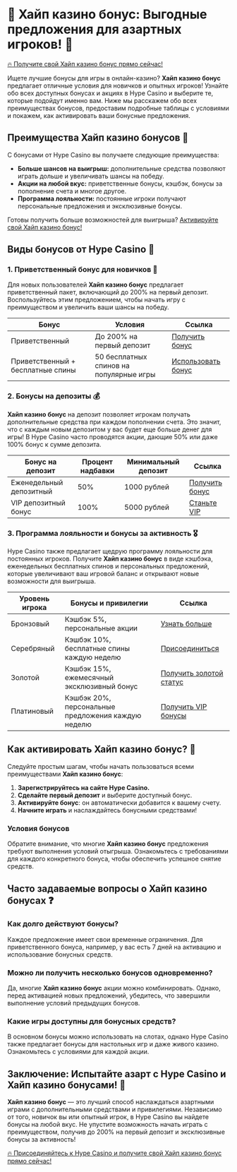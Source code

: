 # 🎉 Хайп казино бонус: Выгодные предложения для азартных игроков! 🎰

[🔥 Получите свой Хайп казино бонус прямо сейчас!](https://hypekaz.com/dc2f44ad0)

Ищете лучшие бонусы для игры в онлайн-казино? **Хайп казино бонус** предлагает отличные условия для новичков и опытных игроков! Узнайте обо всех доступных бонусах и акциях в Hype Casino и выберите те, которые подойдут именно вам. Ниже мы расскажем обо всех преимуществах бонусов, предоставим подробные таблицы с условиями и покажем, как активировать ваши бонусные предложения.

## Преимущества Хайп казино бонусов 🌟

С бонусами от Hype Casino вы получаете следующие преимущества:

- **Больше шансов на выигрыш:** дополнительные средства позволяют играть дольше и увеличивать шансы на победу.
- **Акции на любой вкус:** приветственные бонусы, кэшбэк, бонусы за пополнение счета и многое другое.
- **Программа лояльности:** постоянные игроки получают персональные предложения и эксклюзивные бонусы.

Готовы получить больше возможностей для выигрыша? [Активируйте свой Хайп казино бонус!](https://hypekaz.com/dc2f44ad0)

## Виды бонусов от Hype Casino 🎁

### 1. Приветственный бонус для новичков 🎉

Для новых пользователей **Хайп казино бонус** предлагает приветственный пакет, включающий до 200% на первый депозит. Воспользуйтесь этим предложением, чтобы начать игру с преимуществом и увеличить ваши шансы на победу.

| Бонус            | Условия                               | Ссылка                                                            |
|------------------|---------------------------------------|-------------------------------------------------------------------|
| Приветственный   | До 200% на первый депозит              | [Получить бонус](https://hypekaz.com/dc2f44ad0)                   |
| Приветственный + бесплатные спины | 50 бесплатных спинов на популярные игры | [Использовать бонус](https://hypekaz.com/dc2f44ad0)               |

### 2. Бонусы на депозиты 💰

**Хайп казино бонус** на депозит позволяет игрокам получать дополнительные средства при каждом пополнении счета. Это значит, что с каждым новым депозитом у вас будет еще больше денег для игры! В Hype Casino часто проводятся акции, дающие 50% или даже 100% бонус к сумме депозита.

| Бонус на депозит        | Процент надбавки | Минимальный депозит  | Ссылка                                                                   |
|-------------------------|------------------|----------------------|--------------------------------------------------------------------------|
| Еженедельный депозитный | 50%              | 1000 рублей          | [Получить бонус](https://hypekaz.com/dc2f44ad0)                          |
| VIP депозитный бонус    | 100%             | 5000 рублей          | [Станьте VIP](https://hypekaz.com/dc2f44ad0)                             |

### 3. Программа лояльности и бонусы за активность 🎖️

Hype Casino также предлагает щедрую программу лояльности для постоянных игроков. Получите **Хайп казино бонус** в виде кэшбэка, еженедельных бесплатных спинов и персональных предложений, которые увеличивают ваш игровой баланс и открывают новые возможности для выигрыша.

| Уровень игрока     | Бонусы и привилегии                                   | Ссылка                                                             |
|--------------------|-------------------------------------------------------|--------------------------------------------------------------------|
| Бронзовый          | Кэшбэк 5%, персональные акции                         | [Узнать больше](https://hypekaz.com/dc2f44ad0)                     |
| Серебряный         | Кэшбэк 10%, бесплатные спины каждую неделю            | [Присоединиться](https://hypekaz.com/dc2f44ad0)                    |
| Золотой            | Кэшбэк 15%, ежемесячный эксклюзивный бонус            | [Получить золотой статус](https://hypekaz.com/dc2f44ad0)           |
| Платиновый         | Кэшбэк 20%, персональные предложения каждую неделю    | [Получить VIP бонусы](https://hypekaz.com/dc2f44ad0)               |

## Как активировать Хайп казино бонус? 🔑

Следуйте простым шагам, чтобы начать пользоваться всеми преимуществами **Хайп казино бонус**:

1. **Зарегистрируйтесь на сайте Hype Casino.**
2. **Сделайте первый депозит** и выберите доступный бонус.
3. **Активируйте бонус**: он автоматически добавится к вашему счету.
4. **Начните играть** и наслаждайтесь бонусными средствами!

### Условия бонусов

Обратите внимание, что многие **Хайп казино бонус** предложения требуют выполнения условий отыгрыша. Ознакомьтесь с требованиями для каждого конкретного бонуса, чтобы обеспечить успешное снятие средств.

## Часто задаваемые вопросы о Хайп казино бонусах ❓

### Как долго действуют бонусы?

Каждое предложение имеет свои временные ограничения. Для приветственного бонуса, например, у вас есть 7 дней на активацию и использование бонусных средств.

### Можно ли получить несколько бонусов одновременно?

Да, многие **Хайп казино бонус** акции можно комбинировать. Однако, перед активацией новых предложений, убедитесь, что завершили выполнение условий предыдущих бонусов.

### Какие игры доступны для бонусных средств?

В основном бонусы можно использовать на слотах, однако Hype Casino также предлагает бонусы для настольных игр и даже живого казино. Ознакомьтесь с условиями для каждой акции.

## Заключение: Испытайте азарт с Hype Casino и Хайп казино бонусами! 🎲

**Хайп казино бонус** — это лучший способ наслаждаться азартными играми с дополнительными средствами и привилегиями. Независимо от того, новичок вы или опытный игрок, в Hype Casino вы найдете бонусы на любой вкус. Не упустите возможность начать играть с преимуществом, получив до 200% на первый депозит и эксклюзивные бонусы за активность!

[🔥 Присоединяйтесь к Hype Casino и получите свой Хайп казино бонус прямо сейчас!](https://hypekaz.com/dc2f44ad0)
